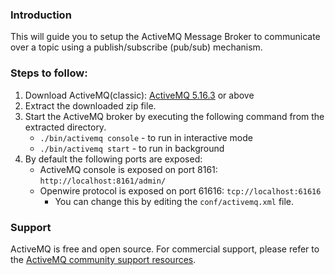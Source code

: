 ### Introduction

This will guide you to setup the ActiveMQ Message Broker to communicate over a topic using a publish/subscribe (pub/sub) mechanism.

### Steps to follow:

1. Download ActiveMQ(classic): [ActiveMQ 5.16.3](https://activemq.apache.org/activemq-5016003-release) or above
2. Extract the downloaded zip file.
3. Start the ActiveMQ broker by executing the following command from the extracted directory.
    - `./bin/activemq console` - to run in interactive mode
    - `./bin/activemq start` - to run in background
4. By default the following ports are exposed:
    - ActiveMQ console is exposed on port 8161: `http://localhost:8161/admin/`
    - Openwire protocol is exposed on port 61616: `tcp://localhost:61616`
      - You can change this by editing the `conf/activemq.xml` file.

### Support

ActiveMQ is free and open source. For commercial support, please refer to the [ActiveMQ community support resources](https://activemq.apache.org/support.html).